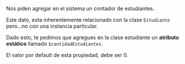 Nos piden agregar en el sistema un contador de estudiantes.

Este dato, esta inherentemente relacionado con la clase `Estudiante` pero...no con una instancia particular.

Dado esto, te pedimos que agregues en la clase estudiante un **atributo estático** llamado `$cantidadEstudiantes`.

El valor por default de esta propiedad, debe ser 0.